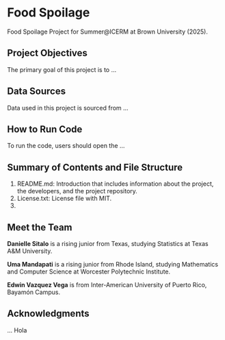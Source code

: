 # Food Spoilage
Food Spoilage Project for Summer@ICERM at Brown University (2025). 

## Project Objectives
The primary goal of this project is to ... 

## Data Sources
Data used in this project is sourced from ...

## How to Run Code
To run the code, users should open the ... 

## Summary of Contents and File Structure
1. README.md: Introduction that includes information about the project, the developers, and the project repository.
2. License.txt: License file with MIT.
3. 
## Meet the Team

**Danielle Sitalo** is a rising junior from Texas, studying Statistics at Texas A&M University. 

**Uma Mandapati** is a rising junior from Rhode Island, studying Mathematics and Computer Science at Worcester Polytechnic Institute. 

**Edwin Vazquez Vega** is from Inter-American University of Puerto Rico, Bayamón Campus.


## Acknowledgments
...
Hola